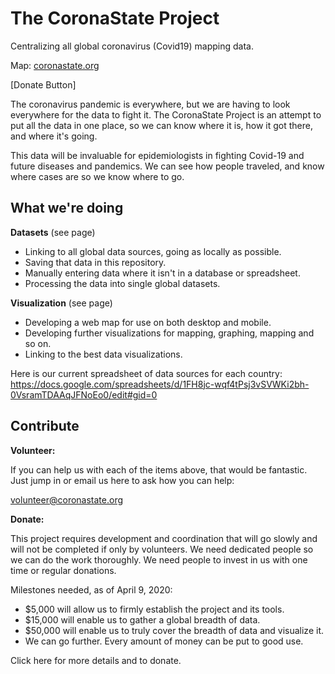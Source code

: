 # The CoronaState Project
Centralizing all global coronavirus (Covid19) mapping data.

Map: [coronastate.org](coronastate.org)

[Donate Button]

The coronavirus pandemic is everywhere, but we are having to look everywhere for the data
 to fight it. The CoronaState Project is an attempt to put all the data in one place, so we can know where it is, how it got there, and where it's going.

This data will be invaluable for epidemiologists in fighting Covid-19 and future diseases and pandemics. We can see how people traveled, and know where cases are so we know where to go.

## What we're doing

**Datasets** (see page)
- Linking to all global data sources, going  as locally as possible.
- Saving that data in this repository.
- Manually entering data where it isn't in a database or spreadsheet.
- Processing the data into single global datasets.

**Visualization** (see page)
- Developing a web map for use on both desktop and mobile.
- Developing further visualizations for mapping, graphing, mapping and so on.
- Linking to the best data visualizations.

Here is our current spreadsheet of data sources for each country:
https://docs.google.com/spreadsheets/d/1FH8jc-wqf4tPsj3vSVWKi2bh-0VsramTDAAqJFNoEo0/edit#gid=0

## Contribute

**Volunteer:**

If you can help us with each of the items above, that would be fantastic.
Just jump in or email us here to ask how you can help:

volunteer@coronastate.org

**Donate:**

This project requires development and coordination that will go slowly and will not be completed if only by volunteers. We need dedicated people so we can do the work thoroughly. We need people to invest in us with one time or regular donations.

Milestones needed, as of April 9, 2020:
- $5,000 will allow us to firmly establish the project and its tools.
- $15,000 will enable us to gather a global breadth of data.
- $50,000 will enable us to truly cover the breadth of data and visualize it.
- We can go further. Every amount of money can be put to good use.

Click here for more details and to donate.
